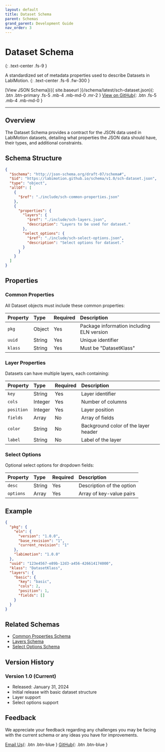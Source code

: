 ```yaml
---
layout: default
title: Dataset Schema
parent: Schemas
grand_parent: Development Guide
nav_order: 3
---
```


# Dataset Schema

{: .text-center .fs-9 }

A standardized set of metadata properties used to describe Datasets in LabIMotion.
{: .text-center .fs-6 .fw-300 }

[View JSON Schema]({{ site.baseurl }}/schema/latest/sch-dataset.json){: .btn .btn-primary .fs-5 .mb-4 .mb-md-0 .mr-2 }
[View on GitHub](https://github.com/LabIMotion/labimotion/blob/main/src/sch-dataset.json){: .btn .fs-5 .mb-4 .mb-md-0 }

---

## Overview

The Dataset Schema provides a contract for the JSON data used in LabIMotion datasets, detailing what properties the JSON data should have, their types, and additional constraints.

## Schema Structure

```json
{
  "$schema": "http://json-schema.org/draft-07/schema#",
  "$id": "https://labimotion.github.io/schema/v1.0/sch-dataset.json",
  "type": "object",
  "allOf": [
    {
      "$ref": "./include/sch-common-properties.json"
    },
    {
      "properties": {
        "layers": {
          "$ref": "./include/sch-layers.json",
          "description": "Layers to be used for dataset."
        },
        "select_options": {
          "$ref": "./include/sch-select-options.json",
          "description": "Select options for dataset."
        }
      }
    }
  ]
}
```

## Properties

### Common Properties

All Dataset objects must include these common properties:

| Property | Type   | Required | Description                               |
| :------- | :----- | :------- | :---------------------------------------- |
| `pkg`    | Object | Yes      | Package information including ELN version |
| `uuid`   | String | Yes      | Unique identifier                         |
| `klass`  | String | Yes      | Must be "DatasetKlass"                    |

### Layer Properties

Datasets can have multiple layers, each containing:

| Property   | Type    | Required | Description                          |
| :--------- | :------ | :------- | :----------------------------------- |
| `key`      | String  | Yes      | Layer identifier                     |
| `cols`     | Integer | Yes      | Number of columns                    |
| `position` | Integer | Yes      | Layer position                       |
| `fields`   | Array   | No       | Array of fields                      |
| `color`    | String  | No       | Background color of the layer header |
| `label`    | String  | No       | Label of the layer                   |

### Select Options

Optional select options for dropdown fields:

| Property  | Type   | Required | Description               |
| :-------- | :----- | :------- | :------------------------ |
| `desc`    | String | Yes      | Description of the option |
| `options` | Array  | Yes      | Array of key-value pairs  |

## Example

```json
{
  "pkg": {
    "eln": {
      "version": "1.0.0",
      "base_revision": "1",
      "current_revision": "1"
    },
    "labimotion": "1.0.0"
  },
  "uuid": "123e4567-e89b-12d3-a456-426614174000",
  "klass": "DatasetKlass",
  "layers": {
    "basic": {
      "key": "basic",
      "cols": 2,
      "position": 1,
      "fields": []
    }
  }
}
```

## Related Schemas

- [Common Properties Schema](../common-properties)
- [Layers Schema](../layers)
- [Select Options Schema](../select-options)

## Version History

### Version 1.0 (Current)

- Released: January 31, 2024
- Initial release with basic dataset structure
- Layer support
- Select options support

## Feedback

We appreciate your feedback regarding any challenges you may be facing with the current schema or any ideas you have for improvements.

[<i class="bi bi-envelope-at"></i> Email Us](mailto:chemotion-labimotion@lists.kit.edu){: .btn .btn-blue }
[<i class="bi bi-github"></i> GitHub](https://github.com/LabIMotion/labimotion){: .btn .btn-blue }
